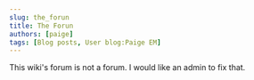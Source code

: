 ```yaml
---
slug: the_forun
title: The Forun
authors: [paige]
tags: [Blog posts, User blog:Paige EM]
---
```


This wiki's forum is not a forum. I would like an admin to fix that.